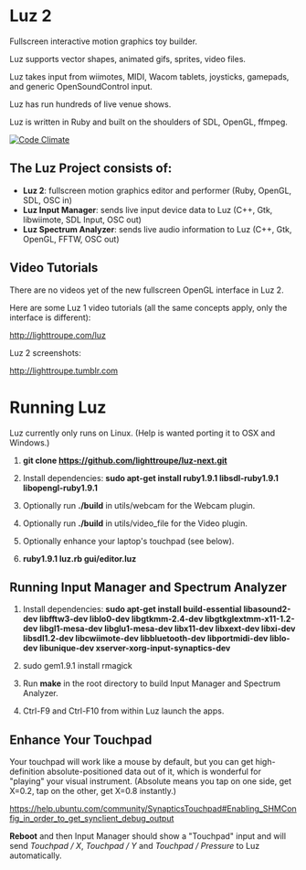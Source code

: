 # Luz 2

Fullscreen interactive motion graphics toy builder.

Luz supports vector shapes, animated gifs, sprites, video files.

Luz takes input from wiimotes, MIDI, Wacom tablets, joysticks, gamepads, and generic OpenSoundControl input.

Luz has run hundreds of live venue shows.

Luz is written in Ruby and built on the shoulders of SDL, OpenGL, ffmpeg.

[![Code Climate](https://codeclimate.com/github/lighttroupe/luz-next.png)](https://codeclimate.com/github/lighttroupe/luz-next)

## The Luz Project consists of:

- **Luz 2**: fullscreen motion graphics editor and performer (Ruby, OpenGL, SDL, OSC in)
- **Luz Input Manager**: sends live input device data to Luz (C++, Gtk, libwiimote, SDL Input, OSC out)
- **Luz Spectrum Analyzer**: sends live audio information to Luz (C++, Gtk, OpenGL, FFTW, OSC out)

## Video Tutorials

There are no videos yet of the new fullscreen OpenGL interface in Luz 2.

Here are some Luz 1 video tutorials (all the same concepts apply, only the interface is different):

<http://lighttroupe.com/luz>

Luz 2 screenshots:

<http://lighttroupe.tumblr.com>

# Running Luz

Luz currently only runs on Linux.  (Help is wanted porting it to OSX and Windows.)

1. **git clone https://github.com/lighttroupe/luz-next.git**

2. Install dependencies: **sudo apt-get install ruby1.9.1 libsdl-ruby1.9.1 libopengl-ruby1.9.1**

3. Optionally run **./build** in utils/webcam for the Webcam plugin.

4. Optionally run **./build** in utils/video_file for the Video plugin.

5. Optionally enhance your laptop's touchpad (see below).

6. **ruby1.9.1 luz.rb gui/editor.luz**


## Running Input Manager and Spectrum Analyzer

1. Install dependencies: **sudo apt-get install build-essential libasound2-dev libfftw3-dev liblo0-dev libgtkmm-2.4-dev libgtkglextmm-x11-1.2-dev libgl1-mesa-dev libglu1-mesa-dev libx11-dev libxext-dev libxi-dev libsdl1.2-dev libcwiimote-dev libbluetooth-dev libportmidi-dev liblo-dev libunique-dev xserver-xorg-input-synaptics-dev**

2. sudo gem1.9.1 install rmagick

3. Run **make** in the root directory to build Input Manager and Spectrum Analyzer.

4. Ctrl-F9 and Ctrl-F10 from within Luz launch the apps.

## Enhance Your Touchpad

Your touchpad will work like a mouse by default, but you can get high-definition absolute-positioned data out of it, which is wonderful for "playing" your visual instrument.  (Absolute means you tap on one side, get X=0.2, tap on the other, get X=0.8 instantly.)

<https://help.ubuntu.com/community/SynapticsTouchpad#Enabling_SHMConfig_in_order_to_get_synclient_debug_output>

**Reboot** and then Input Manager should show a "Touchpad" input and will send *Touchpad / X*, *Touchpad / Y* and *Touchpad / Pressure* to Luz automatically.
